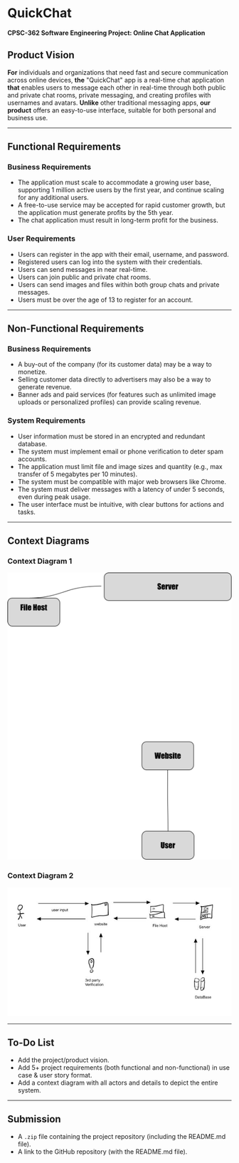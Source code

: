 # QuickChat
**CPSC-362 Software Engineering Project: Online Chat Application**

## Product Vision

**For** individuals and organizations that need fast and secure communication across online devices, **the** "QuickChat" app is a real-time chat application **that** enables users to message each other in real-time through both public and private chat rooms, private messaging, and creating profiles with usernames and avatars. **Unlike** other traditional messaging apps, **our product** offers an easy-to-use interface, suitable for both personal and business use.

---

## Functional Requirements

### Business Requirements
- The application must scale to accommodate a growing user base, supporting 1 million active users by the first year, and continue scaling for any additional users.
- A free-to-use service may be accepted for rapid customer growth, but the application must generate profits by the 5th year.
- The chat application must result in long-term profit for the business.

### User Requirements
- Users can register in the app with their email, username, and password.
- Registered users can log into the system with their credentials.
- Users can send messages in near real-time.
- Users can join public and private chat rooms.
- Users can send images and files within both group chats and private messages.
- Users must be over the age of 13 to register for an account.

---

## Non-Functional Requirements

### Business Requirements
- A buy-out of the company (for its customer data) may be a way to monetize.
- Selling customer data directly to advertisers may also be a way to generate revenue.
- Banner ads and paid services (for features such as unlimited image uploads or personalized profiles) can provide scaling revenue.

### System Requirements
- User information must be stored in an encrypted and redundant database.
- The system must implement email or phone verification to deter spam accounts.
- The application must limit file and image sizes and quantity (e.g., max transfer of 5 megabytes per 10 minutes).
- The system must be compatible with major web browsers like Chrome.
- The system must deliver messages with a latency of under 5 seconds, even during peak usage.
- The user interface must be intuitive, with clear buttons for actions and tasks.

---

## Context Diagrams

### Context Diagram 1
![Context Diagram 1](Context_Diagram_1.png)

### Context Diagram 2
![Context Diagram 2](Context_DIagram_2.jpeg)

---

## To-Do List

- Add the project/product vision.
- Add 5+ project requirements (both functional and non-functional) in use case & user story format.
- Add a context diagram with all actors and details to depict the entire system.

---

## Submission

- A `.zip` file containing the project repository (including the README.md file).
- A link to the GitHub repository (with the README.md file).